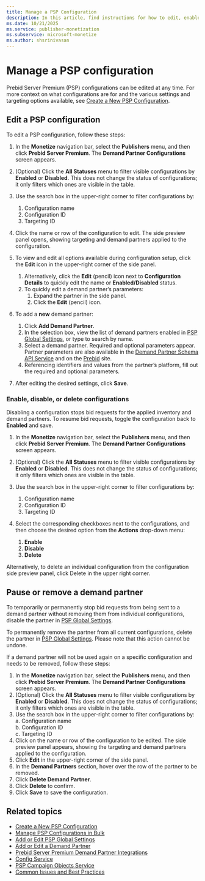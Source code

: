 ```yaml
---
title: Manage a PSP Configuration
description: In this article, find instructions for how to edit, enable, disable, or delete a PSP configuration.
ms.date: 10/21/2025
ms.service: publisher-monetization
ms.subservice: microsoft-monetize
ms.author: shsrinivasan
---
```


# Manage a PSP configuration

Prebid Server Premium (PSP) configurations can be edited at any time. For more context on what configurations are for and the various settings and targeting options available, see [Create a New PSP Configuration](create-a-psp-configuration.md).

## Edit a PSP configuration

To edit a PSP configuration, follow these steps:

1. In the **Monetize** navigation bar, select the **Publishers** menu, and then click **Prebid Server Premium**. The **Demand Partner Configurations** screen appears.

1. (Optional) Click the **All Statuses** menu to filter visible configurations by **Enabled** or **Disabled**. This does not change the status of configurations; it only filters which ones are visible in the table.

1. Use the search box in the upper-right corner to filter configurations by:
   1. Configuration name
   1. Configuration ID
   1. Targeting ID

1. Click the name or row of the configuration to edit. The side preview panel opens, showing targeting and demand partners applied to the configuration.
1. To view and edit all options available during configuration setup, click the **Edit** icon in the upper-right corner of the side panel.
   1. Alternatively, click the **Edit** (pencil) icon next to **Configuration Details** to quickly edit the name or **Enabled/Disabled** status.
   1. To quickly edit a demand partner’s parameters:
      1. Expand the partner in the side panel.
      1. Click the **Edit** (pencil) icon.
1. To add a **new** demand partner:
    1. Click **Add Demand Partner**.
    1. In the selection box, view the list of demand partners enabled in [PSP Global Settings](add-or-edit-a-demand-partner.md), or type to search by name.
    1. Select a demand partner. Required and optional parameters appear. Partner parameters are also available in the [Demand Partner Schema API Service](../digital-platform-api/demand-partner-schema-service.md) and on the [Prebid](https://docs.prebid.org/dev-docs/pbs-bidders.html) site.
    1. Referencing identifiers and values from the partner’s platform, fill out the required and optional parameters.
1. After editing the desired settings, click **Save**.

### Enable, disable, or delete configurations

Disabling a configuration stops bid requests for the applied inventory and demand partners. To resume bid requests, toggle the configuration back to **Enabled** and save.

1. In the **Monetize** navigation bar, select the **Publishers** menu, and then click **Prebid Server Premium**.  The **Demand Partner Configurations** screen appears.
1. (Optional) Click the **All Statuses** menu to filter visible configurations by **Enabled** or **Disabled**. This does not change the status of configurations; it only filters which ones are visible in the table.
1. Use the search box in the upper-right corner to filter configurations by:

   1. Configuration name  
   1. Configuration ID  
   1. Targeting ID  

1. Select the corresponding checkboxes next to the configurations, and then choose the desired option from the **Actions** drop-down menu:
   1. **Enable**  
   1. **Disable**  
   1. **Delete**  

Alternatively, to delete an individual configuration from the configuration side preview panel, click Delete in the upper right corner.

## Pause or remove a demand partner  

To temporarily or permanently stop bid requests from being sent to a demand partner without removing them from individual configurations, disable the partner in [PSP Global Settings](add-or-edit-a-demand-partner.md).

To permanently remove the partner from all current configurations, delete the partner in [PSP Global Settings](add-or-edit-a-demand-partner.md). Please note that this action cannot be undone.

If a demand partner will not be used again on a specific configuration and needs to be removed, follow these steps:  

1. In the **Monetize** navigation bar, select the **Publishers** menu, and then click **Prebid Server Premium**. The **Demand Partner Configurations** screen appears.  
1. (Optional) Click the **All Statuses** menu to filter visible configurations by **Enabled** or **Disabled**.  This does not change the status of configurations; it only filters which ones are visible in the table.  
1. Use the search box in the upper-right corner to filter configurations by:
    a. Configuration name  
    b. Configuration ID  
    c. Targeting ID  
1. Click on the name or row of the configuration to be edited. The side preview panel appears, showing the targeting and demand partners applied to the configuration.  
1. Click **Edit** in the upper-right corner of the side panel.  
1. In the **Demand Partners** section, hover over the row of the partner to be removed.  
1. Click **Delete Demand Partner**.  
1. Click **Delete** to confirm.  
1. Click **Save** to save the configuration.  

## Related topics

- [Create a New PSP Configuration](create-a-psp-configuration.md)
- [Manage PSP Configurations in Bulk](manage-psp-configurations-in-bulk.md)
- [Add or Edit PSP Global Settings](add-or-edit-psp-global-settings.md)
- [Add or Edit a Demand Partner](add-or-edit-a-demand-partner.md)
- [Prebid Server Premium Demand Partner Integrations](prebid-server-premium-demand-partner-integrations.md)
- [Config Service](../digital-platform-api/config-service.md)
- [PSP Campaign Objects Service](../digital-platform-api/campaign-object-service.md)
- [Common Issues and Best Practices](psp-common-issues-and-best-practices.md)